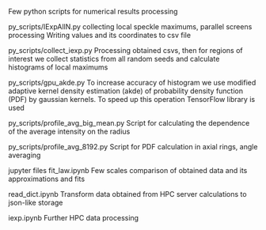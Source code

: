 Few python scripts for numerical results processing

py_scripts/IExpAllN.py
collecting local speckle maximums, parallel screens processing
Writing values and its coordinates to csv file

py_scripts/collect_iexp.py
Processing obtained csvs, then for regions of interest 
we collect statistics from all random seeds and calculate histograms
of local maximums

py_scripts/gpu_akde.py
To increase accuracy of histogram we use modified adaptive kernel density
estimation (akde) of probability density function (PDF) by gaussian kernels.
To speed up this operation TensorFlow library is used

py_scripts/profile_avg_big_mean.py
Script for calculating the dependence of the average intensity on the radius

py_scripts/profile_avg_8192.py
Script for PDF calculation in axial rings, angle averaging

jupyter files
fit_law.ipynb
Few scales comparison of obtained data and its approximations and fits

read_dict.ipynb
Transform data obtained from HPC server calculations to json-like storage

iexp.ipynb
Further HPC data processing
